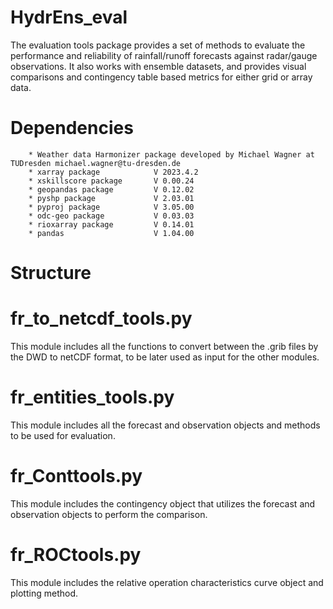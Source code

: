 # HydrEns_eval
The evaluation tools package provides a set of methods to evaluate the performance and reliability of rainfall/runoff forecasts
against radar/gauge observations.
It also works with ensemble datasets, and provides visual comparisons and contingency table based metrics for either grid or array data. 
# Dependencies
        * Weather data Harmonizer package developed by Michael Wagner at TUDresden michael.wagner@tu-dresden.de
        * xarray package            V 2023.4.2 
        * xskillscore package       V 0.00.24
        * geopandas package         V 0.12.02
        * pyshp package             V 2.03.01
        * pyproj package            V 3.05.00
        * odc-geo package           V 0.03.03
        * rioxarray package         V 0.14.01
        * pandas                    V 1.04.00
# Structure
# fr_to_netcdf_tools.py
This module includes all the functions to convert between the .grib files by the DWD to netCDF format, to be later used as input for the other modules.
# fr_entities_tools.py
This module includes all the forecast and observation objects and methods to be used for evaluation.
# fr_Conttools.py
This module includes the contingency object that utilizes the forecast and observation objects to perform the comparison. 
# fr_ROCtools.py
This module includes the relative operation characteristics curve object and plotting method.
